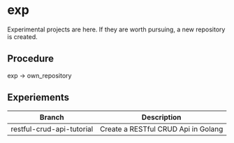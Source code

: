 # exp
Experimental projects are here. If they are worth pursuing, a new repository is created.
## Procedure
exp -> own_repository
## Experiements
| Branch                     | Description                          |
|----------------------------|--------------------------------------|
| restful-crud-api-tutorial  | Create a RESTful CRUD Api in Golang  |
